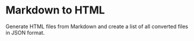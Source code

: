 # Markdown to HTML

Generate HTML files from Markdown and create a list of all converted files in JSON format.
